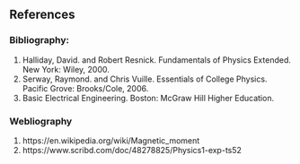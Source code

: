 ## References

### Bibliography:
<ol>
<li>Halliday, David. and Robert Resnick. Fundamentals of Physics Extended. New York: Wiley, 2000.</li>
<li>Serway, Raymond. and Chris Vuille. Essentials of College Physics. Pacific Grove: Brooks/Cole, 2006.</li>
<li>Basic Electrical Engineering. Boston: McGraw Hill Higher Education.</li>
</ol>

### Webliography
<ol>
<li>https://en.wikipedia.org/wiki/Magnetic_moment</li>
<li>https://www.scribd.com/doc/48278825/Physics1-exp-ts52</li>
</ol>

